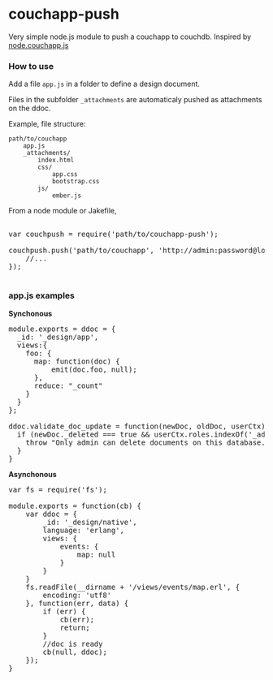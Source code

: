 couchapp-push
=============

Very simple node.js module to push a couchapp to couchdb. Inspired by [node.couchapp.js](https://github.com/mikeal/node.couchapp.js)

### How to use

Add a file `app.js` in a folder to define a design document. 

Files in the subfolder `_attachments` are automaticaly pushed as attachments on the ddoc.

Example, file structure:

	path/to/couchapp
		app.js
		_attachments/
			index.html
			css/
				app.css
				bootstrap.css
			js/
				ember.js
				

From a node module or Jakefile, 
<pre>

var couchpush = require('path/to/couchapp-push');

couchpush.push('path/to/couchapp', 'http://admin:password@localhost:5984/mydb', function(err, dbResponse){
	//...
});
	
</pre>

### app.js examples

**Synchonous**
<pre>
module.exports = ddoc = {
  _id: '_design/app',
  views:{
    foo: {
      map: function(doc) {
          emit(doc.foo, null);
      },
      reduce: "_count"
    }
  }
};

ddoc.validate_doc_update = function(newDoc, oldDoc, userCtx) {
  if (newDoc._deleted === true && userCtx.roles.indexOf('_admin') === -1) {
    throw "Only admin can delete documents on this database.";
  }
}
</pre>


**Asynchonous**
<pre>
var fs = require('fs');

module.exports = function(cb) {
	var ddoc = {
		_id: '_design/native',
		language: 'erlang',
		views: {
			events: {
				map: null
			}
		}
	}
	fs.readFile(__dirname + '/views/events/map.erl', {
		encoding: 'utf8'
	}, function(err, data) {
		if (err) {
			cb(err);
			return;
		}
		//doc is ready
		cb(null, ddoc);
	});
}
</pre>